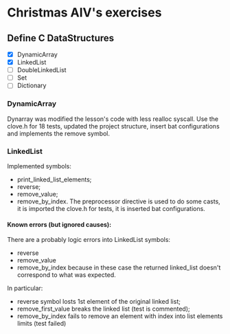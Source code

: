 # Christmas AIV's exercises

## Define C DataStructures
- [x] DynamicArray
- [x] LinkedList
- [ ] DoubleLinkedList
- [ ] Set
- [ ] Dictionary

### DynamicArray
Dynarray was modified the lesson's code with less realloc syscall.
Use the clove.h for 18 tests, updated the project structure, insert bat configurations
and implements the remove symbol.

### LinkedList
Implemented symbols:
 - print_linked_list_elements;
 - reverse;
 - remove_value;
 - remove_by_index.
The preprocessor directive is used to do some casts, it is imported the clove.h
 for tests, it is inserted bat configurations.

#### Known errors (but ignored causes):
There are a probably logic errors into LinkedList symbols:
- reverse
- remove_value
- remove_by_index
because in these case the returned linked_list doesn't correspond to what was expected.

In particular:
- reverse symbol losts 1st element of the original linked list;
- remove_first_value breaks the linked list (test is commented);
- remove_by_index fails to remove an element with index into list elements
 limits (test failed)